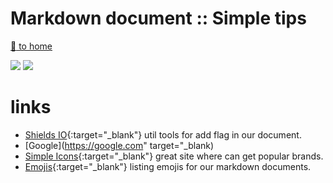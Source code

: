 # Markdown document :: Simple tips

[ :running: to home][link-home]

![](https://img.shields.io/badge/by-Alejandro.Fuentes-informational?style=flat&logoColor=white&color=cdcdcd)
![](https://img.shields.io/badge/tool-Markdown-informational?style=flat&logo=markdown&logoColor=white&color=000000)


# links

* [Shields IO](https://shields.io/){:target="_blank"} util tools for add flag in our document.
* [Google](https://google.com" target="_blank)
* [Simple Icons][link-simpleIcons]{:target="_blank"} great site where can get popular brands.
* [Emojis][link-emoji]{:target="_blank"} listing emojis for our markdown documents.



<!-- links -->
[link-home]: ../../README.md
[link-shield]: https://shields.io/
[link-simpleIcons]: https://simpleicons.org/
[link-emoji]: https://gist.github.com/rxaviers/7360908#file-gistfile1-md